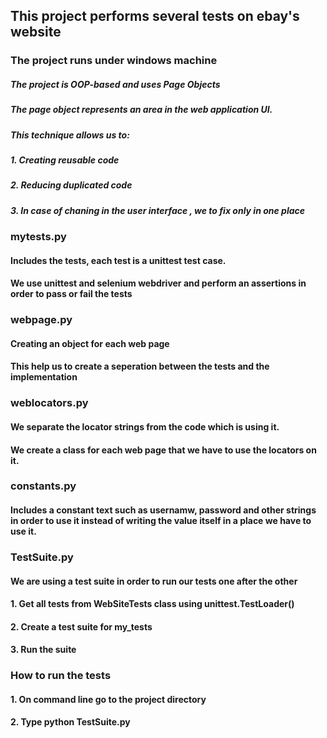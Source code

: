 ## This project performs several tests on ebay's website

### The project runs under windows machine

##### The project is OOP-based and uses Page Objects
##### The page object represents an area in the web application UI.
##### This technique allows us to:

##### 1. Creating reusable code
##### 2. Reducing duplicated code
##### 3. In case of chaning in the user interface , we to fix only in one place

### mytests.py
#### Includes the tests, each test is a unittest test case.
#### We use unittest and selenium webdriver and perform an assertions in order to pass or fail the tests

### webpage.py
#### Creating an object for each web page
#### This help us to create a seperation between the tests and the implementation

### weblocators.py
#### We separate the locator strings from the code which is using it.
#### We create a class for each web page that we have to use the locators on it.

### constants.py
#### Includes a constant text such as usernamw, password and other strings in order to use it instead of writing the value itself in a place we have to use it.

### TestSuite.py
#### We are using a test suite in order to run our tests one after the other
#### 1. Get all tests from WebSiteTests class using unittest.TestLoader()
#### 2. Create a test suite for my_tests
#### 3. Run the suite

### How to run the tests
#### 1. On command line go to the project directory
#### 2. Type python TestSuite.py



